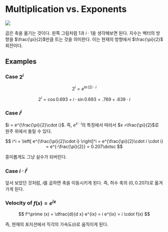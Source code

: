 
# Multiplication vs. Exponents 


![](https://betterexplained.com/wp-content/uploads/2018/08/imaginary-multiplication-exponents.png)

곱은 축을 옮기는 것이다. 왼쪽 그림처럼 $1$과 $i \cdot 1$을 생각해보면 된다. 지수는 벡터의 방향을 $\frac{\pi}{2}$만큼 트는 것을 의미한다. 이는 현재의 방향에서  $\frac{\pi}{2}$ 회전이다. 

## Examples 

### Case $2^i$

$$
2^i = e^{\ln (2) \cdot i}
$$

$$
2^i = \cos 0.693 + i \cdot \sin 0.693 = .769 + .639 \cdot i
$$

### Case $i^i$

$i = e^{\frac{\pi}{2}\cdot i}$. 즉, $e^{x \cdot i}$의 특징에서 따라서 $x =\frac{\pi}{2}$로 원주 위에서 돌릴 수 있다.  

$$
i^i = \left[ e^{\frac{\pi}{2}\cdot i} \right]^i =  e^{\frac{\pi}{2}\cdot i \cdot i} = e^{-\frac{\pi}{2}}  = 0.207\dotsc
$$

흥미롭게도 그냥 실수가 되버린다. 

### Case $i \cdot i^i$

앞서 보았던 것처럼, $i$를 곱하면 축을 이동시키게 된다. 즉, 허수 축의 $(0, 0.207i)$로 옮겨가게 된다. 


### Velocity of $f(x) = e^{i x}$

$$
f^\prime (x) = \dfrac{d}{d x} e^{ix} = i e^{ix} = i \cdot f(x)
$$

즉, 현재의 포지션에서 직각의 가속도($i$)로 움직이게 된다. 



<!--stackedit_data:
eyJoaXN0b3J5IjpbLTYyMDEwOTI0OCw2MzI4MjA5MzYsMjA1OT
kyMTU2MSwtMTQ1NjIzNTcwNSwxNjg0OTg5NjE0LC02NDg3NjA2
MTJdfQ==
-->